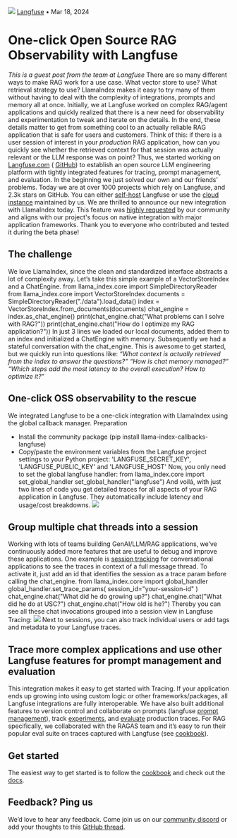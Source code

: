 ![](/_next/image?url=https%3A%2F%2Fcdn.sanity.io%2Fimages%2F7m9jw85w%2Fproduction%2F2e38fd76d589eed1dd66af785879e73b22eb7877-1999x1319.png%3Ffit%3Dmax%26auto%3Dformat&w=1920&q=75)
[Langfuse](/blog/author/langfuse) • Mar 18, 2024
# One-click Open Source RAG Observability with Langfuse
*This is a guest post from the team at Langfuse*
There are so many different ways to make RAG work for a use case. What vector store to use? What retrieval strategy to use? LlamaIndex makes it easy to try many of them without having to deal with the complexity of integrations, prompts and memory all at once.
Initially, we at Langfuse worked on complex RAG/agent applications and quickly realized that there is a new need for observability and experimentation to tweak and iterate on the details. In the end, these details matter to get from something cool to an actually reliable RAG application that is safe for users and customers. Think of this: if there is a user session of interest in your
*production* RAG application, how can you quickly see whether the retrieved context for that session was actually relevant or the LLM response was on point?
Thus, we started working on
[Langfuse.com](http://langfuse.com) ( [GitHub](https://github.com/langfuse/langfuse)) to establish an open source LLM engineering platform with tightly integrated features for tracing, prompt management, and evaluation. In the beginning we just solved our own and our friends’ problems. Today we are at over 1000 projects which rely on Langfuse, and 2.3k stars on GitHub. You can either [self-host](https://langfuse.com/docs/deployment/self-host) Langfuse or use the [cloud instance](https://cloud.langfuse.com) maintained by us.
We are thrilled to announce our new integration with LlamaIndex today. This feature was
[highly requested](https://github.com/orgs/langfuse/discussions/828) by our community and aligns with our project's focus on native integration with major application frameworks. Thank you to everyone who contributed and tested it during the beta phase!
## The challenge
We love LlamaIndex, since the clean and standardized interface abstracts a lot of complexity away. Let’s take this simple example of a VectorStoreIndex and a ChatEngine.
from llama_index.core import SimpleDirectoryReader
from llama_index.core import VectorStoreIndex
documents = SimpleDirectoryReader("./data").load_data()
index = VectorStoreIndex.from_documents(documents)
chat_engine = index.as_chat_engine()
print(chat_engine.chat("What problems can I solve with RAG?"))
print(chat_engine.chat("How do I optimize my RAG application?"))
In just 3 lines we loaded our local documents, added them to an index and initialized a ChatEngine with memory. Subsequently we had a stateful conversation with the chat_engine.
This is awesome to get started, but we quickly run into questions like:
*“What context is actually retrieved from the index to answer the questions?”* *“How is chat memory managed?”* *“Which steps add the most latency to the overall execution? How to optimize it?”*
## One-click OSS observability to the rescue
We integrated Langfuse to be a one-click integration with LlamaIndex using the global callback manager.
Preparation
- Install the community package (pip install llama-index-callbacks-langfuse)
- Copy/paste the environment variables from the Langfuse project settings to your Python project: 'LANGFUSE_SECRET_KEY', 'LANGFUSE_PUBLIC_KEY' and 'LANGFUSE_HOST'
Now, you only need to set the global langfuse handler:
from llama_index.core import set_global_handler
set_global_handler("langfuse")
And voilá, with just two lines of code you get detailed traces for all aspects of your RAG application in Langfuse. They automatically include latency and usage/cost breakdowns.
![](/_next/image?url=https%3A%2F%2Fcdn.sanity.io%2Fimages%2F7m9jw85w%2Fproduction%2F2e38fd76d589eed1dd66af785879e73b22eb7877-1999x1319.png%3Ffit%3Dmax%26auto%3Dformat&w=2048&q=75)
## Group multiple chat threads into a session
Working with lots of teams building GenAI/LLM/RAG applications, we’ve continuously added more features that are useful to debug and improve these applications. One example is
[session tracking](https://langfuse.com/docs/tracing/sessions) for conversational applications to see the traces in context of a full message thread.
To activate it, just add an id that identifies the session as a trace param before calling the chat_engine.
from llama_index.core import global_handler
global_handler.set_trace_params(
session_id="your-session-id"
)
chat_engine.chat("What did he do growing up?")
chat_engine.chat("What did he do at USC?")
chat_engine.chat("How old is he?")
Thereby you can see all these chat invocations grouped into a session view in Langfuse Tracing:
![](/_next/image?url=https%3A%2F%2Fcdn.sanity.io%2Fimages%2F7m9jw85w%2Fproduction%2F89c4bc95018b0441487cc0f48d8f1b42e5d008e6-1999x1258.png%3Ffit%3Dmax%26auto%3Dformat&w=2048&q=75)
Next to sessions, you can also track individual users or add tags and metadata to your Langfuse traces.
## Trace more complex applications and use other Langfuse features for prompt management and evaluation
This integration makes it easy to get started with Tracing. If your application ends up growing into using custom logic or other frameworks/packages, all Langfuse integrations are fully interoperable.
We have also built additional features to version control and collaborate on prompts (langfuse
[prompt management](https://langfuse.com/docs/prompts/get-started)), track [experiments](https://langfuse.com/docs/experimentation), and [evaluate](https://langfuse.com/docs/scores/overview) production traces. For RAG specifically, we collaborated with the RAGAS team and it’s easy to run their popular eval suite on traces captured with Langfuse (see [cookbook](https://langfuse.com/docs/scores/model-based-evals/ragas)).
## Get started
The easiest way to get started is to follow the
[cookbook](https://docs.llamaindex.ai/en/stable/examples/callbacks/LangfuseCallbackHandler.html) and check out the [docs](https://langfuse.com/docs/integrations/llama-index/get-started).
## Feedback? Ping us
We’d love to hear any feedback. Come join us on our
[community discord](https://langfuse.com/discord) or add your thoughts to this [GitHub thread](https://github.com/orgs/langfuse/discussions/828).